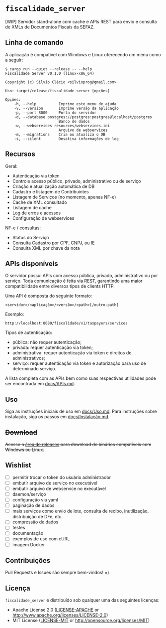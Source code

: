 # `fiscalidade_server`

[WIP] Servidor stand-alone com cache e APIs REST para envio e consulta de XMLs de Documentos Fiscais da SEFAZ.

## Linha de comando

A aplicação é compatível com Windows e Linux oferecendo um menu como a seguir:

```
$ cargo run --quiet --release -- --help
Fiscalidade Server v0.1.0 (linux-x86_64)

Copyright (c) Silvio Clécio <silvioprog@gmail.com>

Uso: target/release/fiscalidade_server [opções]

Opções:
    -h, --help          Imprime este menu de ajuda
    -v, --version       Imprime versão da aplicação
    -p, --port 8000     Porta do servidor
    -d, --database postgres://postgres:postgres@localhost/postgres
                        Banco de dados
    -w, --webservices resources/webservices.ini
                        Arquivo de webservices
    -m, --migrations    Cria ou atualiza o DB
    -s, --silent        Desativa informações de log
```

## Recursos

Geral:

- Autenticação via token
- Controle acesso público, privado, administrativo ou de serviço
- Criação e atualização automática de DB
- Cadastro e listagem de Contribuintes
- Listagem de Serviços (no momento, apenas NF-e)
- Cache de XML consultado
- Listagem de cache
- Log de erros e acessos
- Configuração de webservices

NF-e / consultas:

- Status do Serviço
- Consulta Cadastro por CPF, CNPJ, ou IE
- Consulta XML por chave da nota

## APIs disponíveis

O servidor possui APIs com acesso pública, privado, administrativo ou por serviço. Toda comunicação é feita via REST, garantindo uma maior compatibilidade entre diversos tipos de clients HTTP.

Uma API é composta do seguinte formato:

`<servidor>/<aplicação>/<versão>/<path>[/outro-path]`

Exemplo:

`http://localhost:8080/fiscalidade/v1/taxpayers/services`

Tipos de autenticação:

- pública: não requer autenticação;
- privada: requer autenticação via token;
- administrativa: requer autenticação via token e direitos de administrativos;
- serviço: requer autenticação via token e autorização para uso de determinado serviço.

A lista completa com as APIs bem como suas respectivas utilidades pode ser encontrada em [docs/APIs.md](docs/APIs.md).

## Uso

Siga as instruções iniciais de uso em [docs/Uso.md](docs/Uso.md). Para instruções sobre instalação, siga os passos em [docs/Instalação.md](docs/Instalação.md).

## ~~Download~~

~~Acesse a [área de releases](https://github.com/risoflora/fiscalidade_server/releases) para download de binários compatíveis com Windows ou Linux.~~

## Wishlist

- [ ] permitir trocar o token do usuário administrador
- [ ] embutir arquivo de serviço no executável
- [ ] embutir arquivo de webservice no executável
- [ ] daemon/serviço
- [ ] configuração via yaml
- [ ] paginação de dados
- [ ] mais serviços como envio de lote, consulta de recibo, inutilização, distribuição de DFe, etc.
- [ ] compressão de dados
- [ ] testes
- [ ] documentação
- [ ] exemplos de uso com cURL
- [ ] imagem Docker

## Contribuições

Pull Requests e Issues são sempre bem-vindos! =)

## Licença

`fiscalidade_server` é distribuído sob qualquer uma das seguintes licenças:

- Apache License 2.0 ([LICENSE-APACHE](LICENSE-APACHE) or <http://www.apache.org/licenses/LICENSE-2.0>)
- MIT License ([LICENSE-MIT](LICENSE-MIT) or <http://opensource.org/licenses/MIT>)
